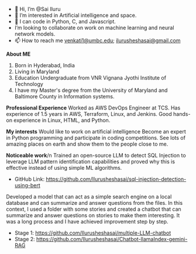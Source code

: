 - 👋 Hi, I’m @Sai Iluru
- 👀 I’m interested in Artificial intelligence and space.
- 🌱 I can code in Python, C, and Javascript.
-  I’m looking to collaborate on work on machine learning and neural network models.
- 📫 How to reach me venkati1@umbc.edu; ilurusheshasai@gmail.com

<!---
Ilurusheshasai/Ilurusheshasai is a ✨ special ✨ repository because its `README.md` (this file) appears on your GitHub profile.
You can click the Preview link to take a look at your changes.
--->
**About ME**
  1. Born in Hyderabad, India
  2. Living in Maryland
  3. Education Undergraduate from VNR Vignana Jyothi Institute of Technology
  4. I have my Master's degree from the University of Maryland and Baltimore County in Information systems.
 
 **Professional Experience**
 Worked as AWS DevOps Engineer at TCS.
 Has experience of 1.5 years in AWS, Terraform, Linux, and Jenkins.
 Good hands-on experience in Linux, HTML, and Python.
 
 **My interests**
 Would like to work on artificial intelligence
 Become an expert in Python programming and participate in coding competitions.
 See lots of amazing places on earth and show them to the people close to me.

 **Noticeable work**/n
 Trained an open-source LLM to detect SQL Injection to leverage LLM pattern identification capabilities and proved why this is effective instead of using simple ML algorithms.
 
 - GitHub Link: https://github.com/Ilurusheshasai/sql-injection-detection-using-bert

 Developed a model that can act as a simple search engine on a local database and can summarize and answer questions from the files.
 In this context, I used a folder with some stories and created a chatbot that can summarize and answer questions on stories to make them interesting. It was a long process and I have achieved improvement step by step.
 
 - Stage 1: https://github.com/Ilurusheshasai/multiple-LLM-chatbot
 - Stage 2: https://github.com/Ilurusheshasai/Chatbot-llamaIndex-gemini-RAG
